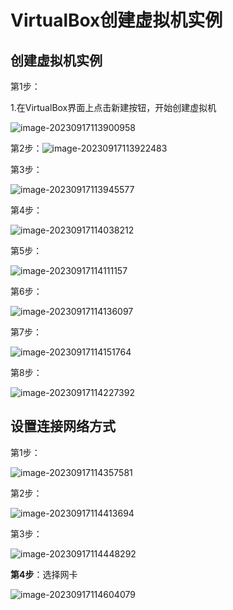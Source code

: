 # VirtualBox创建虚拟机实例



## 创建虚拟机实例

第1步：

1.在VirtualBox界面上点击新建按钮，开始创建虚拟机

![image-20230917113900958](05VirtualBox创虚拟机实例.assets/image-20230917113900958.png)



第2步：![image-20230917113922483](05VirtualBox创虚拟机实例.assets/image-20230917113922483.png)



第3步：





![image-20230917113945577](05VirtualBox创虚拟机实例.assets/image-20230917113945577.png)

第4步：



![image-20230917114038212](05VirtualBox创虚拟机实例.assets/image-20230917114038212.png)



第5步：

![image-20230917114111157](05VirtualBox创虚拟机实例.assets/image-20230917114111157.png)



第6步：



![image-20230917114136097](05VirtualBox创虚拟机实例.assets/image-20230917114136097.png)





第7步：

![image-20230917114151764](05VirtualBox创虚拟机实例.assets/image-20230917114151764.png)





第8步：



![image-20230917114227392](05VirtualBox创虚拟机实例.assets/image-20230917114227392.png)



## 设置连接网络方式



第1步：

![image-20230917114357581](05VirtualBox创虚拟机实例.assets/image-20230917114357581.png)



第2步：



![image-20230917114413694](05VirtualBox创虚拟机实例.assets/image-20230917114413694.png)



第3步：



![image-20230917114448292](05VirtualBox创虚拟机实例.assets/image-20230917114448292.png)





**第4步**：选择网卡

![image-20230917114604079](05VirtualBox创虚拟机实例.assets/image-20230917114604079.png)



























